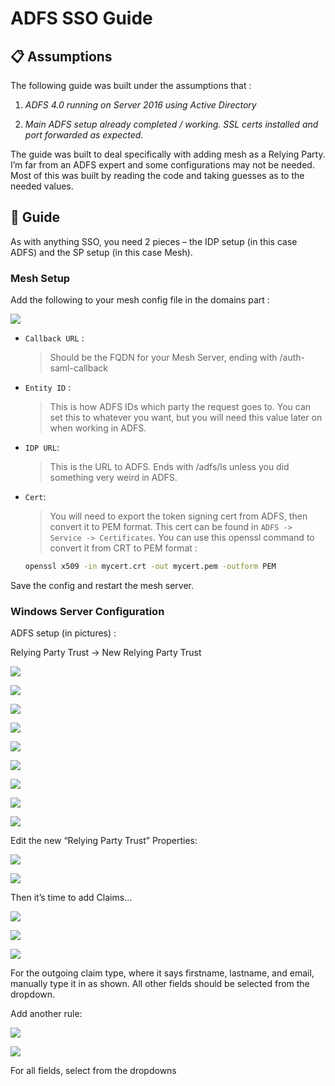 # ADFS SSO Guide

## 📋 Assumptions

The following guide was built under the assumptions that :

1. *ADFS 4.0 running on Server 2016 using Active Directory*

2. *Main ADFS setup already completed / working. SSL certs installed and port forwarded as expected.*

The guide was built to deal specifically with adding mesh as a Relying Party. I’m far from an ADFS expert and some configurations may not be needed. Most of this was built by reading the code and taking guesses as to the needed values.

## 📘 Guide

As with anything SSO, you need 2 pieces – the IDP setup (in this case ADFS) and the SP setup (in this case Mesh).

### Mesh Setup

Add the following to your mesh config file in the domains part :

![](images/adfs_sso2022-05-16-23-24-54.png)

- `Callback URL` : 

    > Should be the FQDN for your Mesh Server, ending with /auth-saml-callback

- `Entity ID` :

    > This is how ADFS IDs which party the request goes to. You can set this to whatever you want, but you will need this value later on when working in ADFS.

- `IDP URL`:

    > This is the URL to ADFS. Ends with /adfs/ls unless you did something very weird in ADFS.

- `Cert`:

    > You will need to export the token signing cert from ADFS, then convert it to PEM format. This cert can be found in `ADFS -> Service -> Certificates`. You can use this openssl command to convert it from CRT to PEM format : 
    ```bash
    openssl x509 -in mycert.crt -out mycert.pem -outform PEM
    ```

Save the config and restart the mesh server. 

### Windows Server Configuration

ADFS setup (in pictures) :

Relying Party Trust -> New Relying Party Trust

![](images/adfs_sso2022-05-16-23-25-48.png)

![](images/adfs_sso2022-05-16-23-26-01.png)

![](images/adfs_sso2022-05-16-23-26-47.png)

![](images/adfs_sso2022-05-16-23-26-56.png)

![](images/adfs_sso2022-05-16-23-27-03.png)

![](images/adfs_sso2022-05-16-23-27-09.png)

![](images/adfs_sso2022-05-16-23-27-16.png)

![](images/adfs_sso2022-05-16-23-27-22.png)

![](images/adfs_sso2022-05-16-23-27-28.png)

Edit the new “Relying Party Trust” Properties:

![](images/adfs_sso2022-05-16-23-27-41.png)

![](images/adfs_sso2022-05-16-23-27-51.png)

Then it’s time to add Claims…

![](images/adfs_sso2022-05-16-23-28-09.png)

![](images/adfs_sso2022-05-16-23-28-15.png)

![](images/adfs_sso2022-05-16-23-28-21.png)

For the outgoing claim type, where it says firstname, lastname, and email, manually type it in as shown. All other fields should be selected from the dropdown.

Add another rule:

![](images/adfs_sso2022-05-16-23-28-41.png)

![](images/adfs_sso2022-05-16-23-28-48.png)

For all fields, select from the dropdowns
